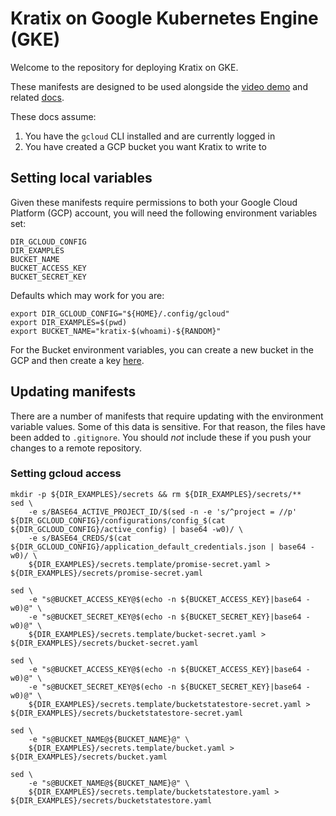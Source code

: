# Kratix on Google Kubernetes Engine (GKE)

Welcome to the repository for deploying Kratix on GKE.

These manifests are designed to be used alongside the [video demo](https://www.youtube.com/watch?v=Zkh3FIGMsds)
and related [docs](https://docs.kratix.io/main/guides/installing-kratix-GKE).

These docs assume:
1. You have the `gcloud` CLI installed and are currently logged in
1. You have created a GCP bucket you want Kratix to write to

## Setting local variables

Given these manifests require permissions to both your Google Cloud Platform
(GCP) account, you will need the following environment variables set:

```
DIR_GCLOUD_CONFIG
DIR_EXAMPLES
BUCKET_NAME
BUCKET_ACCESS_KEY
BUCKET_SECRET_KEY
```

Defaults which may work for you are:
```
export DIR_GCLOUD_CONFIG="${HOME}/.config/gcloud"
export DIR_EXAMPLES=$(pwd)
export BUCKET_NAME="kratix-$(whoami)-${RANDOM}"
```

For the Bucket environment variables, you can create a new bucket in the GCP and
then create a key [here](https://console.cloud.google.com/storage/settings).

## Updating manifests

There are a number of manifests that require updating with the environment variable values.
Some of this data is sensitive. For that reason, the files have been added to
`.gitignore`. You should _not_ include these if you push your changes to a remote repository.


### Setting gcloud access

```
mkdir -p ${DIR_EXAMPLES}/secrets && rm ${DIR_EXAMPLES}/secrets/**
sed \
    -e s/BASE64_ACTIVE_PROJECT_ID/$(sed -n -e 's/^project = //p' ${DIR_GCLOUD_CONFIG}/configurations/config_$(cat ${DIR_GCLOUD_CONFIG}/active_config) | base64 -w0)/ \
    -e s/BASE64_CREDS/$(cat ${DIR_GCLOUD_CONFIG}/application_default_credentials.json | base64 -w0)/ \
    ${DIR_EXAMPLES}/secrets.template/promise-secret.yaml > ${DIR_EXAMPLES}/secrets/promise-secret.yaml

sed \
    -e "s@BUCKET_ACCESS_KEY@$(echo -n ${BUCKET_ACCESS_KEY}|base64 -w0)@" \
    -e "s@BUCKET_SECRET_KEY@$(echo -n ${BUCKET_SECRET_KEY}|base64 -w0)@" \
    ${DIR_EXAMPLES}/secrets.template/bucket-secret.yaml > ${DIR_EXAMPLES}/secrets/bucket-secret.yaml

sed \
    -e "s@BUCKET_ACCESS_KEY@$(echo -n ${BUCKET_ACCESS_KEY}|base64 -w0)@" \
    -e "s@BUCKET_SECRET_KEY@$(echo -n ${BUCKET_SECRET_KEY}|base64 -w0)@" \
    ${DIR_EXAMPLES}/secrets.template/bucketstatestore-secret.yaml > ${DIR_EXAMPLES}/secrets/bucketstatestore-secret.yaml

sed \
    -e "s@BUCKET_NAME@${BUCKET_NAME}@" \
    ${DIR_EXAMPLES}/secrets.template/bucket.yaml > ${DIR_EXAMPLES}/secrets/bucket.yaml

sed \
    -e "s@BUCKET_NAME@${BUCKET_NAME}@" \
    ${DIR_EXAMPLES}/secrets.template/bucketstatestore.yaml > ${DIR_EXAMPLES}/secrets/bucketstatestore.yaml
```

